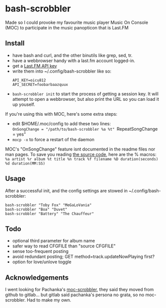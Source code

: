 bash-scrobbler
=============
Made so I could provoke my favourite music player Music On Console (MOC)
to participate in the music panopticon that is Last.FM


Install
-------
- have bash and curl, and the other binutils like grep, sed, tr.
- have a webbrowser handy with a last.fm account logged-in.
- get a [Last.FM API key](https://www.last.fm/api/account/create)
- write them into ~/.config/bash-scrobbler like so:
  ```
  API_KEY=oicu812
  API_SECRET=foobarbaazquux
  ```
- `bash-scrobbler init` to start the process of getting a session key.
  It will attempt to open a webbrowser, but also print the URL so you can
  load it up youself.

If you're using this with MOC, here's some extra steps:
- edit $HOME/.moc/config to add these two lines:  
  `OnSongChange = "/path/to/bash-scrobbler %a %t"
  `RepeatSongChange = yes"
- `mocp -x` to force a restart of the daemon

MOC's "OnSongChange" feature isnt documented in the readme files nor
man pages.  To save you reading [the source
code](https://github.com/jonsafari/mocp/blob/master/server.c#L523-L574),
here are the % macros: `%a artist %r album %t title %n track %f filename
%D duration(seconds) %d duration(MM:SS)`


Usage
-----
After a successful init, and the config settings are stowed in ~/.config/bash-scrobbler:

`bash-scrobbler "Toby Fox" "MeGaLoVania"`  
`bash-scrobbler "Boa" "Duvet"`  
`bash-scrobbler "Battery" "The Chauffeur"`  


Todo
----
- optional third parameter for album name
- safer way to read CFGFILE than "source CFGFILE"
- sense too-frequent posting 
- avoid redundant posting; GET method=track.updateNowPlaying first?
- option for love/unlove toggle


Acknowledgements
----------------
I went looking for Pachanka's
[moc-scrobbler](https://goto.pachanka.org/moc-scrobbler/), they said
they moved from github to gitlab... but gitlab said pachanka's persona
no grata, so no moc-scrobbler.  Had to make my own.

